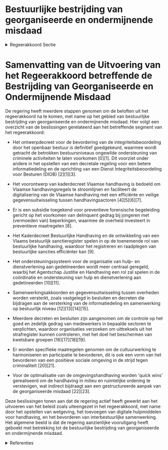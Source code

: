 # Bestuurlijke bestrijding van georganiseerde en ondermijnende misdaad

<details>
        <summary>Regeerakkoord Sectie </summary>
        <p>3.3.1 Bestuurlijke bestrijding van georganiseerde en ondermijnende misdaad Vlaanderen neemt, binnen de contouren van de Vlaamse bevoegdheden, zijn rol op in de bestuur-lijke bestrijding van georganiseerde en ondermij-nende misdaad. We willen vermijden dat de Vlaamse overheid en lokale overheden ongewild georganiseerde en ondermijnende criminele activiteiten en personen zouden faciliteren. We creëren een decretaal kader voor de weigering, schorsing of intrekking van (omgevings-)vergunningen, subsidies, conces-sies en overheidsopdrachten, indien blijkt dat een burger of onderneming crimineel is, of er een ernstige risico bestaat op georga-niseerde criminaliteit en ondermijning. Dit gebeurt aan de hand van een integriteits-onderzoek. We willen een geëngageerde en betrouwbare partner zijn van lokale over-heden, andere deelstaten, de federale overheid en inter nationale partners in de strijd tegen georganiseerde criminaliteit en ondermijning. Hiervoor sluiten we de nodige samenwerkingsakkoorden. We zullen actief pleiten voor een kader inzake gegevens-uitwisseling tussen overheden, zodat alle overheden hun handhavingsbevoegdheden ten volle kunnen benutten. </p>
        </details> 

# Samenvatting van de Uitvoering van het Regeerakkoord betreffende de Bestrijding van Georganiseerde en Ondermijnende Misdaad

De regering heeft meerdere stappen genomen om de beloften uit het regeerakkoord na te komen, met name op het gebied van bestuurlijke bestrijding van georganiseerde en ondermijnende misdaad. Hier volgt een overzicht van de beslissingen gerelateerd aan het betreffende segment van het regeerakkoord:

- Het ontwerpdecreet voor de bevordering van de integriteitsbeoordeling door het openbaar bestuur is definitief goedgekeurd, waarmee wordt getracht de betrokken bestuursniveaus ongewilde ondersteuning van criminele activiteiten te laten voorkomen \[0\]\[1\]. Dit voorziet onder andere in het opstellen van een decretale regeling voor een betere informatiedeling en de oprichting van een Dienst Integriteitsbeoordeling voor Besturen (DIOB) \[2\]\[1\]\[3\].

- Het voorontwerp van kaderdecreet Vlaamse handhaving is bedoeld om Vlaamse handhavingsregels te stroomlijnen en faciliteert de digitalisering van de Vlaamse handhaving met een efficiënte en veilige gegevensuitwisseling tussen handhavingsactoren \[4\]\[5\]\[6\]\[7\].

- Er is een subsidie toegekend voor preventieve forensische begeleiding gericht op het voorkomen van delinquent gedrag bij jongeren met (vermoeden van) beperkingen, waarmee de overheid investeert in preventieve maatregelen \[8\].

- Het Kaderdecreet Bestuurlijke Handhaving en de ontwikkeling van een Vlaams bestuurlijk sanctieregister spelen in op de toenemende rol van bestuurlijke handhaving, waardoor het registreren en raadplegen van bestuurlijke sancties efficiënter kan \[9\].

- Het ondersteuningssysteem voor de organisatie van hulp- en dienstverlening aan gedetineerden wordt meer centraal geregeld, waarbij het Agentschap Justitie en Handhaving een rol zal spelen in de coördinatie en ondersteuning van hulp en dienstverlening aan gedetineerden \[10\]\[11\].

- Samenwerkingsakkoorden en gegevensuitwisseling tussen overheden worden versterkt, zoals vastgelegd in besluiten en decreten die bijdragen aan de versterking van de informatiedeling en samenwerking op bestuurlijk niveau \[12\]\[13\]\[14\]\[15\].

- Meerdere decreten en besluiten zijn aangenomen om de controle op het goed en zedelijk gedrag van medewerkers in bepaalde sectoren te verplichten, waardoor organisaties verzoeken om uittreksels uit het strafregister kunnen controleren, met het doel het beschermen van kwetsbare groepen \[16\]\[17\]\[18\]\[19\].

- Er worden specifieke maatregelen genomen om de cultuurwerking te harmoniseren en participatie te bevorderen, dit is ook een vorm van het bevorderen van een positieve sociale omgeving in de strijd tegen criminaliteit \[20\]\[21\].

- Voor de optimalisatie van de omgevingshandhaving worden 'quick wins' gerealiseerd om de handhaving in milieu en ruimtelijke ordening te verstevigen, wat indirect bijdraagt aan een gestructureerde aanpak van de georganiseerde misdaad \[22\]\[23\].

Deze beslissingen tonen aan dat de regering actief heeft gewerkt aan het uitvoeren van het beleid zoals uiteengezet in het regeerakkoord, met name door het opstellen van wetgeving, het toevoegen van digitale hulpmiddelen voor handhaving, en het bevorderen van interbestuurlijke samenwerking. Het algemene beeld is dat de regering aanzienlijke vooruitgang heeft geboekt met betrekking tot de bestuurlijke bestrijding van georganiseerde en ondermijnende misdaad.

<details>
        <summary> Referenties</summary>
        **[\[0\]](https://beslissingenvlaamseregering.vlaanderen.be/?search=Ontwerpdecreet%20over%20de%20bevordering%20van%20de%20integriteitsbeoordeling%20door%20het%20openbaar%20bestuur&dateOption=select&startDate=2023-09-22T08%3A00%3A00Z&endDate=2023-09-22T08%3A00%3A00Z)** : **(2023-09-22)** Ontwerpdecreet over de bevordering van de integriteitsbeoordeling door het openbaar bestuur 

**[\[1\]](https://beslissingenvlaamseregering.vlaanderen.be/?search=Bekrachtiging%20en%20afkondiging%20decreet%20over%20de%20bevordering%20van%20de%20integriteitsbeoordeling%20door%20het%20openbaar%20bestuur&dateOption=select&startDate=2023-12-22T09%3A00%3A00Z&endDate=2023-12-22T09%3A00%3A00Z)** : **(2023-12-22)** Bekrachtiging en afkondiging decreet over de bevordering van de integriteitsbeoordeling door het openbaar bestuur 

**[\[2\]](https://beslissingenvlaamseregering.vlaanderen.be/?search=Voorontwerp%20van%20decreet%20over%20de%20bevordering%20van%20de%20integriteitsbeoordeling%20door%20het%20openbaar%20bestuur&dateOption=select&startDate=2023-06-02T08%3A00%3A00Z&endDate=2023-06-02T08%3A00%3A00Z)** : **(2023-06-02)** Voorontwerp van decreet over de bevordering van de integriteitsbeoordeling door het openbaar bestuur 

**[\[3\]](https://beslissingenvlaamseregering.vlaanderen.be/?search=Oprichting%20Dienst%20integriteitsbeoordeling%20voor%20Openbare%20besturen%20%28DIOB%29&dateOption=select&startDate=2023-01-27T09%3A00%3A00Z&endDate=2023-01-27T09%3A00%3A00Z)** : **(2023-01-27)** Oprichting Dienst integriteitsbeoordeling voor Openbare besturen (DIOB) 

**[\[4\]](https://beslissingenvlaamseregering.vlaanderen.be/?search=Kaderdecreet%20handhaving%20Vlaamse%20regelgeving&dateOption=select&startDate=2022-07-15T08%3A00%3A00Z&endDate=2022-07-15T08%3A00%3A00Z)** : **(2022-07-15)** Kaderdecreet handhaving Vlaamse regelgeving 

**[\[5\]](https://beslissingenvlaamseregering.vlaanderen.be/?search=Kaderdecreet%20handhaving%20Vlaamse%20regelgeving&dateOption=select&startDate=2022-11-25T11%3A00%3A00Z&endDate=2022-11-25T11%3A00%3A00Z)** : **(2022-11-25)** Kaderdecreet handhaving Vlaamse regelgeving 

**[\[6\]](https://beslissingenvlaamseregering.vlaanderen.be/?search=Kaderdecreet%20handhaving%20Vlaamse%20regelgeving&dateOption=select&startDate=2023-05-26T08%3A00%3A00Z&endDate=2023-05-26T08%3A00%3A00Z)** : **(2023-05-26)** Kaderdecreet handhaving Vlaamse regelgeving 

**[\[7\]](https://beslissingenvlaamseregering.vlaanderen.be/?search=Kaderdecreet%20handhaving%20Vlaamse%20regelgeving&dateOption=select&startDate=2023-07-14T08%3A00%3A00Z&endDate=2023-07-14T08%3A00%3A00Z)** : **(2023-07-14)** Kaderdecreet handhaving Vlaamse regelgeving 

**[\[8\]](https://beslissingenvlaamseregering.vlaanderen.be/?search=Subsidie%20preventieve%20forensische%20begeleiding%20ter%20preventie%20van%20delinquent%20gedrag%20van%20jongeren%20en%20jongvolwassenen%20met%20%28vermoeden%20van%29%20beperkingen&dateOption=select&startDate=2021-12-17T09%3A00%3A00Z&endDate=2021-12-17T09%3A00%3A00Z)** : **(2021-12-17)** Subsidie preventieve forensische begeleiding ter preventie van delinquent gedrag van jongeren en jongvolwassenen met (vermoeden van) beperkingen 

**[\[9\]](https://beslissingenvlaamseregering.vlaanderen.be/?search=Plan%20Vlaamse%20Veerkracht%3A%20Vlaams%20bestuurlijk%20sanctieregister&dateOption=select&startDate=2021-06-18T08%3A00%3A00Z&endDate=2021-06-18T08%3A00%3A00Z)** : **(2021-06-18)** Plan Vlaamse Veerkracht: Vlaams bestuurlijk sanctieregister 

**[\[10\]](https://beslissingenvlaamseregering.vlaanderen.be/?search=Ondersteuning%20in%20het%20kader%20van%20de%20organisatie%20van%20de%20hulp-%20en%20dienstverlening%20aan%20gedetineerden%3A%20ingebed%20in%20Agentschap%20Justitie%20en%20Handhaving&dateOption=select&startDate=2023-07-14T08%3A00%3A00Z&endDate=2023-07-14T08%3A00%3A00Z)** : **(2023-07-14)** Ondersteuning in het kader van de organisatie van de hulp- en dienstverlening aan gedetineerden: ingebed in Agentschap Justitie en Handhaving 

**[\[11\]](https://beslissingenvlaamseregering.vlaanderen.be/?search=Ondersteuning%20organisatie%20hulp-%20en%20dienstverlening%20aan%20gedetineerden%3A%20ingebed%20in%20Agentschap%20Justitie%20en%20Handhaving&dateOption=select&startDate=2023-09-08T08%3A00%3A00Z&endDate=2023-09-08T08%3A00%3A00Z)** : **(2023-09-08)** Ondersteuning organisatie hulp- en dienstverlening aan gedetineerden: ingebed in Agentschap Justitie en Handhaving 

**[\[12\]](https://beslissingenvlaamseregering.vlaanderen.be/?search=Vlaamse%20Gemeenschapscommissie%20%28VGC%29%3A%20vernieuwing%20beleids-%20en%20beheercyclus%20en%20bestuurlijk%20toezicht&dateOption=select&startDate=2020-07-17T08%3A00%3A00Z&endDate=2020-07-17T08%3A00%3A00Z)** : **(2020-07-17)** Vlaamse Gemeenschapscommissie (VGC): vernieuwing beleids- en beheercyclus en bestuurlijk toezicht 

**[\[13\]](https://beslissingenvlaamseregering.vlaanderen.be/?search=Samenwerkingsakkoord%20uitwisseling%20gegevens%20tussen%20Openbaar%20Ministerie%20en%20een%20Vlaamse%20bestuurlijke%20beboetingsinstantie&dateOption=select&startDate=2023-03-17T09%3A00%3A00Z&endDate=2023-03-17T09%3A00%3A00Z)** : **(2023-03-17)** Samenwerkingsakkoord uitwisseling gegevens tussen Openbaar Ministerie en een Vlaamse bestuurlijke beboetingsinstantie 

**[\[14\]](https://beslissingenvlaamseregering.vlaanderen.be/?search=Decreet%20organisatie%20gegevensverwerking%20en%20informatie-uitwisseling%20gedetineerden%3A%20wijziging&dateOption=select&startDate=2020-04-24T08%3A00%3A00Z&endDate=2020-04-24T08%3A00%3A00Z)** : **(2020-04-24)** Decreet organisatie gegevensverwerking en informatie-uitwisseling gedetineerden: wijziging 

**[\[15\]](https://beslissingenvlaamseregering.vlaanderen.be/?search=Decreet%20organisatie%20gegevensverwerking%20en%20informatie-uitwisseling%20gedetineerden%3A%20wijziging&dateOption=select&startDate=2020-07-17T08%3A00%3A00Z&endDate=2020-07-17T08%3A00%3A00Z)** : **(2020-07-17)** Decreet organisatie gegevensverwerking en informatie-uitwisseling gedetineerden: wijziging 

**[\[16\]](https://beslissingenvlaamseregering.vlaanderen.be/?search=Verplichte%20controle%20uittreksel%20strafregister%20%27goed%20en%20zedelijk%20gedrag%27%20voor%20nieuwe%20medewerkers%20in%20bepaalde%20jeugdsectoren&dateOption=select&startDate=2021-07-16T06%3A00%3A00Z&endDate=2021-07-16T06%3A00%3A00Z)** : **(2021-07-16)** Verplichte controle uittreksel strafregister 'goed en zedelijk gedrag' voor nieuwe medewerkers in bepaalde jeugdsectoren 

**[\[17\]](https://beslissingenvlaamseregering.vlaanderen.be/?search=Verplichte%20controle%20uittreksel%20strafregister%20%27goed%20en%20zedelijk%20gedrag%27%20voor%20nieuwe%20medewerkers%20in%20bepaalde%20jeugdsectoren%3A%20voorontwerp%20van%20decreet&dateOption=select&startDate=2022-03-25T09%3A00%3A00Z&endDate=2022-03-25T09%3A00%3A00Z)** : **(2022-03-25)** Verplichte controle uittreksel strafregister 'goed en zedelijk gedrag' voor nieuwe medewerkers in bepaalde jeugdsectoren: voorontwerp van decreet 

**[\[18\]](https://beslissingenvlaamseregering.vlaanderen.be/?search=Verplichte%20controle%20uittreksel%20strafregister%20%27goed%20en%20zedelijk%20gedrag%27%20voor%20nieuwe%20medewerkers%20in%20bepaalde%20jeugdsectoren%3A%20voorontwerp%20van%20decreet&dateOption=select&startDate=2021-12-17T09%3A00%3A00Z&endDate=2021-12-17T09%3A00%3A00Z)** : **(2021-12-17)** Verplichte controle uittreksel strafregister 'goed en zedelijk gedrag' voor nieuwe medewerkers in bepaalde jeugdsectoren: voorontwerp van decreet 

**[\[19\]](https://beslissingenvlaamseregering.vlaanderen.be/?search=Verplichte%20controle%20uittreksel%20strafregister%20%27goed%20en%20zedelijk%20gedrag%27%20voor%20nieuwe%20medewerkers%20in%20bepaalde%20jeugdsectoren%3A%20voorontwerp%20van%20decreet&dateOption=select&startDate=2022-06-03T08%3A00%3A00Z&endDate=2022-06-03T08%3A00%3A00Z)** : **(2022-06-03)** Verplichte controle uittreksel strafregister 'goed en zedelijk gedrag' voor nieuwe medewerkers in bepaalde jeugdsectoren: voorontwerp van decreet 

**[\[20\]](https://beslissingenvlaamseregering.vlaanderen.be/?search=Voorontwerp%20van%20decreet%20over%20de%20bovenlokale%20cultuurwerking&dateOption=select&startDate=2023-05-26T08%3A00%3A00Z&endDate=2023-05-26T08%3A00%3A00Z)** : **(2023-05-26)** Voorontwerp van decreet over de bovenlokale cultuurwerking 

**[\[21\]](https://beslissingenvlaamseregering.vlaanderen.be/?search=Voorontwerp%20van%20decreet%20over%20de%20bovenlokale%20cultuurwerking&dateOption=select&startDate=2023-07-07T09%3A00%3A00Z&endDate=2023-07-07T09%3A00%3A00Z)** : **(2023-07-07)** Voorontwerp van decreet over de bovenlokale cultuurwerking 

**[\[22\]](https://beslissingenvlaamseregering.vlaanderen.be/?search=Voorontwerp%20van%20decreet%20over%20de%20optimalisatie%20van%20de%20omgevingshandhaving&dateOption=select&startDate=2022-05-13T08%3A00%3A00Z&endDate=2022-05-13T08%3A00%3A00Z)** : **(2022-05-13)** Voorontwerp van decreet over de optimalisatie van de omgevingshandhaving 

**[\[23\]](https://beslissingenvlaamseregering.vlaanderen.be/?search=Voorontwerp%20van%20decreet%20over%20de%20optimalisatie%20van%20de%20omgevingshandhaving&dateOption=select&startDate=2022-09-02T08%3A00%3A00Z&endDate=2022-09-02T08%3A00%3A00Z)** : **(2022-09-02)** Voorontwerp van decreet over de optimalisatie van de omgevingshandhaving 
        </details> 

